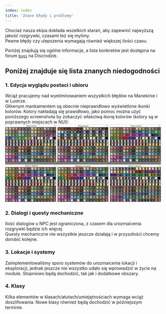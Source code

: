 ```yaml
---
index: index
title: 'Znane błędy i problemy'
---
```



Chociaż nasza ekipa dokłada wszelkich starań, aby zapewnić najwyższą jakość rozgrywki, czasami też się mylimy.\
Pewne błędy czy ulepszenia wymagają również większej ilości czasu.

Poniżej znajdują się ogólne informacje, a lista konkretów jest dostępna na forum [`bugi`](https://discord.com/channels/752493729289601025/1147127141226520627) na Discrodzie.

## Poniżej znajduje się lista znanych niedogodności

### 1. Edycja wyglądu postaci i ubioru

Wciąż pracujemy nad wyeliminowaniem wszystkich błędów na Manekinie i w Lustrze.\
Głównym mankamentem są obecnie nieprawidłowo wyświetlone ikonki kolorów. Kolory nakładają się prawidłowo, jako pomoc można użyć poniższego screenshota by zobaczyć właściwą ikonę kolorów (kolory są w poprawnych miejscach w NUI):\
![kolory_postac_ubior](../../static/img/wiki/kolory_postac_ubior.png)

### 2. Dialogi i questy mechaniczne

Ilość dialogów u NPC jest ograniczona, z czasem dla urozmaicenia rozgrywki będzie ich więcej.\
Questy mechaniczne nie wszystkie jeszcze działają i w przyszłości chcemy dorobić kolejne.

### 3. Lokacje i systemy

Zaimplementowaliśmy sporo systemów do urozmaicenia lokacji i eksploracji, jednak jeszcze nie wszystko udało się wprowadzić w życie na module. Stopniowo będą dochodzić, tak jak i dodatkowe obszary.

### 4. Klasy

Kilka elementów w klasach/atutach/umiejętnościach wymaga wciąż doszlifowania. Nowe klasy również będą dochodzić w późniejszym terminie.

